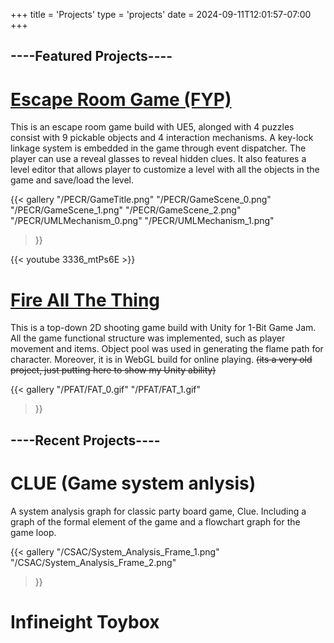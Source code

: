+++
title = 'Projects'
type = 'projects'
date = 2024-09-11T12:01:57-07:00
+++

<!-- Working on this page, anyone know how to include youtube embedd to md file?

Guess I found it! use shortcode! -->
## ----Featured Projects----

# [Escape Room Game (FYP)](https://miunovo.itch.io/escaperoomgame)

This is an escape room game build with UE5, alonged with 4 puzzles consist with 9 pickable objects and 4 interaction mechanisms. A key-lock linkage system is embedded in the game through event dispatcher. The player can use a reveal glasses to reveal hidden clues. It also features a level editor that allows player to customize a level with all the objects in the game and save/load the level.
<!-- https://youtu.be/3336_mtPs6E -->
<!-- {{<figure src="/UMLMechanism_0.png">}}  -->


{{< gallery
  "/PECR/GameTitle.png"
  "/PECR/GameScene_0.png"
  "/PECR/GameScene_1.png"
  "/PECR/GameScene_2.png" 
  "/PECR/UMLMechanism_0.png" 
  "/PECR/UMLMechanism_1.png"
>}}



{{< youtube 3336_mtPs6E >}}

# [Fire All The Thing](https://miunovo.itch.io/fire-all-the-thing)

This is a top-down 2D shooting game build with Unity for 1-Bit Game Jam. All the game functional structure was implemented, such as player movement and items. Object pool was used in generating the flame path for  character. Moreover, it is in WebGL build for online playing. ~~(its a very old project, just putting here to show my Unity ability)~~

{{< gallery
	"/PFAT/FAT_0.gif"
	"/PFAT/FAT_1.gif"
>}}

## ----Recent Projects----

# CLUE (Game system anlysis)

A system analysis graph for classic party board game, Clue. Including a graph of the formal element of the game and a flowchart graph for the game loop.

{{< gallery 
	"/CSAC/System_Analysis_Frame_1.png"
	"/CSAC/System_Analysis_Frame_2.png"
>}}


# Infineight Toybox


